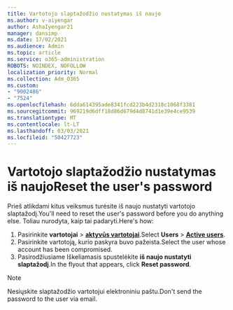 ```yaml
---
title: Vartotojo slaptažodžio nustatymas iš naujo
ms.author: v-aiyengar
author: AshaIyengar21
manager: dansimp
ms.date: 17/02/2021
ms.audience: Admin
ms.topic: article
ms.service: o365-administration
ROBOTS: NOINDEX, NOFOLLOW
localization_priority: Normal
ms.collection: Adm_O365
ms.custom:
- "9002486"
- "7524"
ms.openlocfilehash: 6dda614395ade8341fcd223b4d2318c1068f3381
ms.sourcegitcommit: 969219d6dff18d86d679d4d8741d1e39e4ce9539
ms.translationtype: MT
ms.contentlocale: lt-LT
ms.lasthandoff: 03/03/2021
ms.locfileid: "50427723"
---
```

# <a name="reset-the-users-password"></a><span data-ttu-id="30772-102">Vartotojo slaptažodžio nustatymas iš naujo</span><span class="sxs-lookup"><span data-stu-id="30772-102">Reset the user's password</span></span>

<span data-ttu-id="30772-103">Prieš atlikdami kitus veiksmus turėsite iš naujo nustatyti vartotojo slaptažodį.</span><span class="sxs-lookup"><span data-stu-id="30772-103">You'll need to reset the user's password before you do anything else.</span></span> <span data-ttu-id="30772-104">Toliau nurodyta, kaip tai padaryti.</span><span class="sxs-lookup"><span data-stu-id="30772-104">Here's how:</span></span>

1. <span data-ttu-id="30772-105">Pasirinkite **vartotojai**  >  **[aktyvūs vartotojai](https://go.microsoft.com/fwlink/p/?linkid=834822)**.</span><span class="sxs-lookup"><span data-stu-id="30772-105">Select **Users** > **[Active users](https://go.microsoft.com/fwlink/p/?linkid=834822)**.</span></span>
1. <span data-ttu-id="30772-106">Pasirinkite vartotoją, kurio paskyra buvo pažeista.</span><span class="sxs-lookup"><span data-stu-id="30772-106">Select the user whose account has been compromised.</span></span>
1. <span data-ttu-id="30772-107">Pasirodžiusiame Iškeliamasis spustelėkite **iš naujo nustatyti slaptažodį**.</span><span class="sxs-lookup"><span data-stu-id="30772-107">In the flyout that appears, click **Reset password**.</span></span>

> [!NOTE]
> <span data-ttu-id="30772-108">Nesiųskite slaptažodžio vartotojui elektroniniu paštu.</span><span class="sxs-lookup"><span data-stu-id="30772-108">Don't send the password to the user via email.</span></span>
